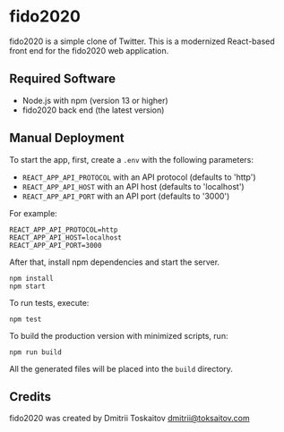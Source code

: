 fido2020
========

fido2020 is a simple clone of Twitter. This is a modernized React-based front
end for the fido2020 web application.

## Required Software

* Node.js with npm (version 13 or higher)
* fido2020 back end (the latest version)

## Manual Deployment

To start the app, first, create a `.env` with the following parameters:

* `REACT_APP_API_PROTOCOL` with an API protocol (defaults to 'http')
* `REACT_APP_API_HOST` with an API host (defaults to 'localhost')
* `REACT_APP_API_PORT` with an API port (defaults to '3000')

For example:

```
REACT_APP_API_PROTOCOL=http
REACT_APP_API_HOST=localhost
REACT_APP_API_PORT=3000
```

After that, install npm dependencies and start the server.

```
npm install
npm start
```

To run tests, execute:

```
npm test
```

To build the production version with minimized scripts, run:

```
npm run build
```

All the generated files will be placed into the `build` directory.

## Credits

fido2020 was created by Dmitrii Toskaitov <dmitrii@toksaitov.com>


